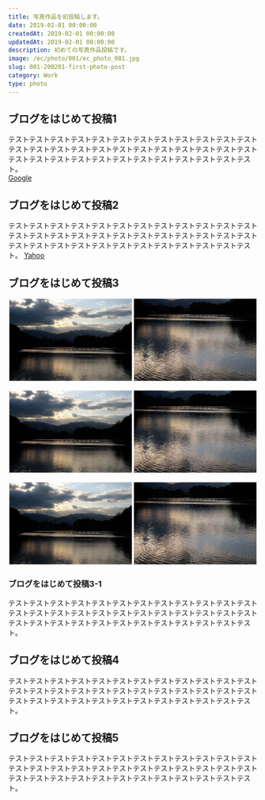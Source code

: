 ```yaml
---
title: 写真作品を初投稿します。
date: 2019-02-01 00:00:00
createdAt: 2019-02-01 00:00:00
updatedAt: 2019-02-01 00:00:00
description: 初めての写真作品投稿です。
image: /ec/photo/001/ec_photo_001.jpg
slug: 001-200201-first-photo-post
category: Work
type: photo
---
```


## ブログをはじめて投稿1

テストテストテストテストテストテストテストテストテストテストテストテストテストテストテストテストテストテストテストテストテストテストテストテストテストテストテストテストテストテストテストテストテストテストテストテスト。  
[Google](https://www.google.co.jp/)
  
## ブログをはじめて投稿2

テストテストテストテストテストテストテストテストテストテストテストテストテストテストテストテストテストテストテストテストテストテストテストテストテストテストテストテストテストテストテストテストテストテストテストテスト。
[Yahoo](https://www.yahoo.co.jp/)

## ブログをはじめて投稿3

![画像テスト](img/sample.jpg "サンプル")

![画像テスト](img/sample.jpg "サンプル")

![画像テスト](img/sample.jpg "サンプル")

### ブログをはじめて投稿3-1

テストテストテストテストテストテストテストテストテストテストテストテストテストテストテストテストテストテストテストテストテストテストテストテストテストテストテストテストテストテストテストテストテストテストテストテスト。

## ブログをはじめて投稿4

テストテストテストテストテストテストテストテストテストテストテストテストテストテストテストテストテストテストテストテストテストテストテストテストテストテストテストテストテストテストテストテストテストテストテストテスト。

## ブログをはじめて投稿5

テストテストテストテストテストテストテストテストテストテストテストテストテストテストテストテストテストテストテストテストテストテストテストテストテストテストテストテストテストテストテストテストテストテストテストテスト。
